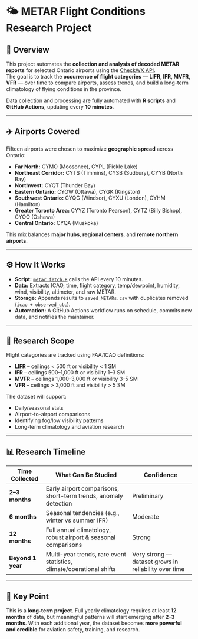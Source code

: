 # 🌤️ METAR Flight Conditions Research Project

## 📌 Overview
This project automates the **collection and analysis of decoded METAR reports** for selected Ontario airports using the [CheckWX API](https://www.checkwx.com/).  
The goal is to track the **occurrence of flight categories** — **LIFR, IFR, MVFR, VFR** — over time to compare airports, assess trends, and build a long-term climatology of flying conditions in the province.

Data collection and processing are fully automated with **R scripts** and **GitHub Actions**, updating every **10 minutes**.

---

## ✈️ Airports Covered
Fifteen airports were chosen to maximize **geographic spread** across Ontario:  

- **Far North:** CYMO (Moosonee), CYPL (Pickle Lake)  
- **Northeast Corridor:** CYTS (Timmins), CYSB (Sudbury), CYYB (North Bay)  
- **Northwest:** CYQT (Thunder Bay)  
- **Eastern Ontario:** CYOW (Ottawa), CYGK (Kingston)  
- **Southwest Ontario:** CYQG (Windsor), CYXU (London), CYHM (Hamilton)  
- **Greater Toronto Area:** CYYZ (Toronto Pearson), CYTZ (Billy Bishop), CYOO (Oshawa)  
- **Central Ontario:** CYQA (Muskoka)  

This mix balances **major hubs**, **regional centers**, and **remote northern airports**.

---

## ⚙️ How It Works
- **Script:** [`metar_fetch.R`](metar_fetch.R) calls the API every 10 minutes.  
- **Data:** Extracts ICAO, time, flight category, temp/dewpoint, humidity, wind, visibility, altimeter, and raw METAR.  
- **Storage:** Appends results to `saved_METARs.csv` with duplicates removed (`icao + observed_utc`).  
- **Automation:** A GitHub Actions workflow runs on schedule, commits new data, and notifies the maintainer.  

---

## 🎯 Research Scope
Flight categories are tracked using FAA/ICAO definitions:  
- **LIFR** – ceilings < 500 ft or visibility < 1 SM  
- **IFR** – ceilings 500–1,000 ft or visibility 1–3 SM  
- **MVFR** – ceilings 1,000–3,000 ft or visibility 3–5 SM  
- **VFR** – ceilings > 3,000 ft and visibility > 5 SM  

The dataset will support:  
- Daily/seasonal stats  
- Airport-to-airport comparisons  
- Identifying fog/low visibility patterns  
- Long-term climatology and aviation research  

---

## 📊 Research Timeline
| Time Collected | What Can Be Studied | Confidence |
|----------------|---------------------|------------|
| **2–3 months** | Early airport comparisons, short-term trends, anomaly detection | Preliminary |
| **6 months**   | Seasonal tendencies (e.g., winter vs summer IFR) | Moderate |
| **12 months**  | Full annual climatology, robust airport & seasonal comparisons | Strong |
| **Beyond 1 year** | Multi-year trends, rare event statistics, climate/operational shifts | Very strong — dataset grows in reliability over time |

---

## 🔑 Key Point
This is a **long-term project**. Full yearly climatology requires at least **12 months** of data, but meaningful patterns will start emerging after **2–3 months**. With each additional year, the dataset becomes **more powerful and credible** for aviation safety, training, and research.
